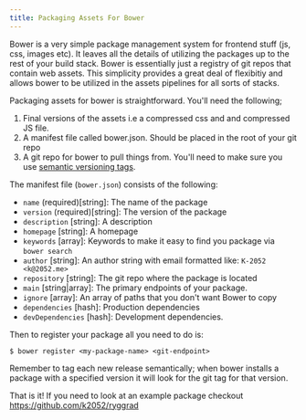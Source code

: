 ```yaml
---
title: Packaging Assets For Bower
---
```


Bower is a very simple package management system for frontend stuff (js, css, images etc). It leaves all the details
of utilizing the packages up to the rest of your build stack. Bower is essentially just a registry of git repos that contain web assets. This simplicity provides a great deal of flexibitiy and allows bower to be utilized in the assets pipelines for all sorts of stacks. 

Packaging assets for bower is straightforward. You'll need the following;

1. Final versions of the assets i.e a compressed css and and compressed JS file.
2. A manifest file called bower.json. Should be placed in the root of your git repo
3. A git repo for bower to pull things from. You'll need to make sure you use [semantic versioning tags](http://semver.org).

The manifest file (`bower.json`) consists of the following:

- `name` (required)[string]: The name of the package
- `version` (required)[string]: The version of the package
- `description` [string]: A description
- `homepage` [string]: A homepage
- `keywords` [array]: Keywords to make it easy to find you package via `bower search`
- `author` [string]: An author string with email formatted like: `K-2052 <k@2052.me>`
- `repository` [string]: The git repo where the package is located
- `main` [string|array]: The primary endpoints of your package.
- `ignore` [array]: An array of paths that you don't want Bower to copy
- `dependencies` [hash]: Production dependencies
- `devDependencies` [hash]: Development dependencies.

Then to register your package all you need to do is:

    $ bower register <my-package-name> <git-endpoint>

Remember to tag each new release semantically; when bower installs a package with a specified version it will look for the git tag for that version. 

That is it! If you need to look at an example package checkout https://github.com/k2052/ryggrad